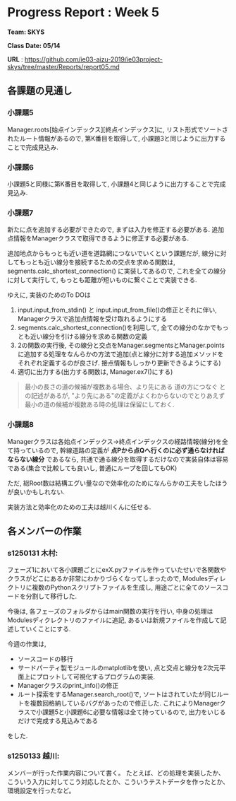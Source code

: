 # Progress Report : Week 5

**Team: SKYS**

**Class Date: 05/14**

**URL** : https://github.com/ie03-aizu-2019/ie03project-skys/tree/master/Reports/report05.md

##  各課題の見通し

### 小課題5

Manager.roots[始点インデックス][終点インデックス]に, リスト形式でソートされたルート情報があるので, 第K番目を取得して, 小課題3と同じように出力することで完成見込み.

### 小課題6

小課題5と同様に第K番目を取得して, 小課題4と同じように出力することで完成見込み.

### 小課題7

新たに点を追加する必要ができたので, まずは入力を修正する必要がある. 追加点情報をManagerクラスで取得できるように修正する必要がある.

追加地点からもっとも近い道を道路網につないでいくという課題だが, 線分に対してもっとも近い線分を接続するための交点を求める関数は, segments.calc_shortest_connection() に実装してあるので, これを全ての線分に対して実行して, もっとも距離が短いものに繋ぐことで実装できる.

ゆえに, 実装のためのTo DOは

1. input.input_from_stdin() と input.input_from_file()の修正とそれに伴い, Managerクラスで追加点情報を受け取れるようにする
2. segments.calc_shortest_connection()を利用して, 全ての線分のなかでもっとも近い線分を引ける線分を求める関数の定義
3. 2の関数の実行後, その線分と交点をManager.segmentsとManager.pointsに追加する処理をなんらかの方法で追加(点と線分に対する追加メソッドをそれぞれ定義するのが良さげ. 接点情報もしっかり更新できるようにする)
4. 適切に出力する(出力する関数は, Manager.ex7()にする)

> 最小の⻑さの道の候補が複数ある場合、より先にある 道の方につなぐ
との記述があるが, "より先にある"の定義がよくわからないのでとりあえず最小の道の候補が複数ある時の処理は保留にしておく.

### 小課題8

Managerクラスは各始点インデックス→終点インデックスの経路情報(線分)を全て持っているので, 幹線道路の定義が **点Pから点Qへ行くのに必ず通らなければならない線分** であるなら, 共通で通る線分を取得するだけなので実装自体は容易である(集合で比較しても良いし, 普通にループを回してもOK)

ただ, 総Root数は結構エグい量なので効率化のためになんらかの工夫をしたほうが良いかもしれない.

実装方法と効率化のための工夫は越川くんに任せる.


## 各メンバーの作業

### s1250131 木村:

フェーズ1において各小課題ごとにexX.pyファイルを作っていたせいで各関数やクラスがどこにあるか非常にわかりづらくなってしまったので, Modulesディレクトリに複数のPythonスクリプトファイルを生成し, 用途ごとに全てのソースコードを分割して移行した.

今後は, 各フェーズのフォルダからはmain関数の実行を行い, 中身の処理はModulesディクレクトリのファイルに追記, あるいは新規ファイルを作成して記述していくことにする.

今週の作業は,

- ソースコードの移行
- サードパーティ製モジュールのmatplotlibを使い, 点と交点と線分を2次元平面上にプロットして可視化するプログラムの実装.
- Managerクラスのprint_info()の修正
- ルート探索をするManager.search_root()で, ソートはされていたが同じルートを複数回格納しているバグがあったので修正した. これによりManagerクラスで小課題5と小課題6に必要な情報は全て持っているので, 出力をいじるだけで完成する見込みである

をした.

### s1250133 越川:

メンバーが行った作業内容について書く。
たとえば、どの処理を実装したか、こういう入力に対してこう対応したとか、こういうテストデータを作ったとか、環境設定を行ったなど。
